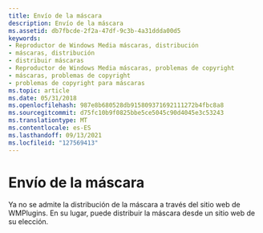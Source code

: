 ```yaml
---
title: Envío de la máscara
description: Envío de la máscara
ms.assetid: db7fbcde-2f2a-47df-9c3b-4a31ddda00d5
keywords:
- Reproductor de Windows Media máscaras, distribución
- máscaras, distribución
- distribuir máscaras
- Reproductor de Windows Media máscaras, problemas de copyright
- máscaras, problemas de copyright
- problemas de copyright para máscaras
ms.topic: article
ms.date: 05/31/2018
ms.openlocfilehash: 987e8b680528db915809371692111272b4fbc8a8
ms.sourcegitcommit: d75fc10b9f0825bbe5ce5045c90d4045e3c53243
ms.translationtype: MT
ms.contentlocale: es-ES
ms.lasthandoff: 09/13/2021
ms.locfileid: "127569413"
---
```

# <a name="submitting-your-skin"></a>Envío de la máscara

Ya no se admite la distribución de la máscara a través del sitio web de WMPlugins. En su lugar, puede distribuir la máscara desde un sitio web de su elección.

 

 




